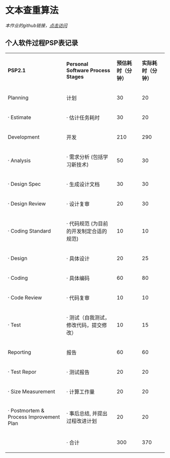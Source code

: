 # 文本查重算法
*本作业的github链接，<a href="https://github.com/LeoScott613/3121005269-SE/tree/master/duplicate_check">点击访问</a>*

## 个人软件过程PSP表记录
<table>
<tbody>
<tr>
<td width="192"><p><strong><strong>PSP2.1</strong></strong></p></td><td width="168">
<p><strong><strong>Personal Software Process Stages<strong></strong></p></td><td width="75">
<p><strong><strong>预估耗时（分钟）</strong></strong></p></td><td width="75"><p><strong><strong>实际耗时（分钟）</strong></strong></p></td></tr><tr><td width="192"><p>Planning</p>
</td>
<td width="168">
<p>计划</p>
</td>
<td width="75"><p>30</p></td><td width="75"><p>20</p>
</td></tr><tr><td width="192"><p>· Estimate</p></td>
<td width="168"><p>· 估计任务耗时</p></td><td width="75"><p>30</p></td><td width="75">
<p>20</p></td</tr><tr><td width="192"><p>Development</p></td><td width="168"><p>开发</p>
</td><td width="75"><p>210</p></td>
<td width="75"><p>290</p></td></tr>
<tr><td width="192"><p>· Analysis</p></td>
<td width="168"><p>· 需求分析 (包括学习新技术)</p></td><td width="75">
<p>50</p></td><td width="75"><p>30</p></td></tr>
<tr><td width="192"><p>· Design Spec</p></td><td width="168">
<p>· 生成设计文档</p>
</td>
<td width="75"><p>30</p></td><td width="75"><p>30</p>
</td></tr><tr><td width="192"><p>· Design Review</p>
</td><td width="168"><p>· 设计复审</p></td><td width="75"><p>20</p>
</td><td width="75"><p>30</p></td></tr><tr><td width="192">
<p>· Coding Standard</p>
</td>
<td width="168"><p>· 代码规范 (为目前的开发制定合适的规范)</p></td><td width="75"><p>10</p>
</td><td width="75"><p>10</p></td></tr>
<tr><td width="192"><p>· Design</p></td><td width="168">
<p>· 具体设计</p></td><td width="75"><p>20</p></td><td width="75"><p>25</p>
</td>
</tr>
<tr>
<td width="192">
<p>· Coding</p></td><td width="168"><p>· 具体编码</p>
</td><td width="75"><p>60</p></td><td width="75">
<p>80</p></td></tr><tr><td width="192">
<p>· Code Review</p></td><td width="168"><p>· 代码复审</p></td><td width="75"><p>10</p>
</td>
<td width="75">
<p>10</p>
</td>
</tr>
<tr>
<td width="192">
<p>· Test</p>
</td>
<td width="168">
<p>· 测试（自我测试，修改代码，提交修改）</p>
</td>
<td width="75">
<p>10</p>
</td><td width="75"><p>15</p></td></tr>
<tr><td width="192"><p>Reporting</p></td><td width="168">
<p>报告</p></td><td width="75"><p>60</p></td>
<td width="75"><p>60</p></td></tr><tr><td width="192">
<p>· Test Repor</p></td><td width="168"><p>· 测试报告</p></td><td width="75">
<p>20</p></td><td width="75"><p>20</p></td>
</tr><tr><td width="192"><p>· Size Measurement</p></td><td width="168"><p>· 计算工作量</p>
</td><td width="75"><p>20</p></td>
<td width="75"><p>20</p></td></tr><tr><td width="192"><p>· Postmortem &amp; Process Improvement Plan</p></td>
<td width="168"><p>· 事后总结, 并提出过程改进计划</p></td>
<td width="75"><p>20</p></td><td width="75"><p>20</p></td></tr><tr>
<td width="192"><p>&nbsp;</p></td><td width="168">
<p>·&nbsp;合计</p></td><td width="75"><p>300</p></td>
<td width="75"><p>370</p></td></tr></tbody></table>